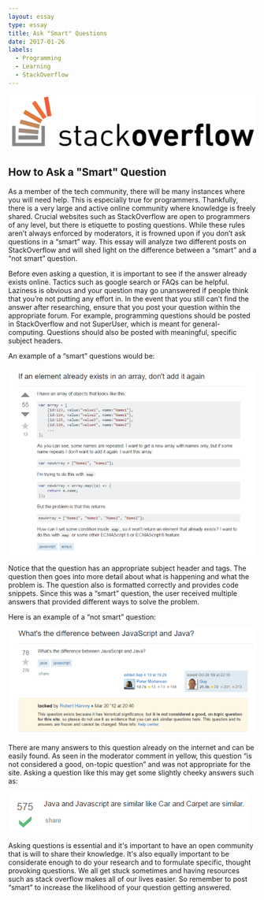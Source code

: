 ```yaml
---
layout: essay
type: essay
title: Ask "Smart" Questions
date: 2017-01-26
labels:
  - Programming
  - Learning
  - StackOverflow
---
```


<img class="ui fluid image" src="../images/stackoverflow.jpg">

## How to Ask a "Smart" Question

As a member of the tech community, there will be many instances where you will need help. This is especially true for programmers. Thankfully, there is a very large and active online community where knowledge is freely shared. Crucial websites such as StackOverflow are open to programmers of any level, but there is etiquette to posting questions. While these rules aren’t always enforced by moderators, it is frowned upon if you don’t ask questions in a “smart” way. This essay will analyze two different posts on StackOverflow and will shed light on the difference between a  “smart” and a “not smart” question. 

Before even asking a question, it is important to see if the answer already exists online. Tactics such as google search or FAQs can be helpful. Laziness is obvious and your question may go unanswered if people think that you’re not putting any effort in. In the event that you still can’t find the answer after researching, ensure that you post your question within the appropriate forum. For example, programming questions should be posted in StackOverflow and not SuperUser, which is meant for general-computing. Questions should also be posted with meaningful, specific subject headers. 

An example of a “smart” questions would be:

<img class="ui fluid image" src="../images/stack-question-smart.PNG">

Notice that the question has an appropriate subject header and tags. The question then goes into more detail about what is happening and what the problem is. The question also is formatted correctly and provides code snippets. Since this was a “smart” question, the user received multiple answers that provided different ways to solve the problem. 

Here is an example of a “not smart” question: 

<img class="ui fluid image" src="../images/stack-question-notsmart.PNG">

There are many answers to this question already on the internet and can be easily found. As seen in the moderator comment in yellow, this question “is not considered a good, on-topic question” and was not appropriate for the site. Asking a question like this may get some slightly cheeky answers such as:

<img class="ui fluid image" src="../images/stack-question-reply.PNG">

Asking questions is essential and it's important to have an open community that is will to share their knowledge. It's also equally important to be considerate enough to do your research and to formulate specific, thought provoking questions. We all get stuck sometimes and having resources such as stack overflow makes all of our lives easier. So remember to post “smart” to increase the likelihood of your question getting answered. 
